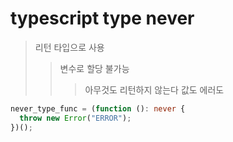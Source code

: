 # typescript type never

> 리턴 타입으로 사용
>
> > 변수로 할당 불가능
> >
> > > 아무것도 리턴하지 않는다 값도 에러도

```ts
never_type_func = (function (): never {
  throw new Error("ERROR");
})();
```
